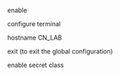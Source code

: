 enable 

configure terminal

hostname CN_LAB

exit (to exit the global configuration)

enable secret class

